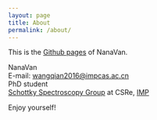 ```yaml
---
layout: page
title: About
permalink: /about/
---
```


This is the [Github pages][self_website] of NanaVan.

NanaVan <br/>
E-mail: wangqian2016@impcas.ac.cn <br/>
PhD student <br/>
[Schottky Spectroscopy Group][group_website] at CSRe, [IMP][inst_website] <br/>


Enjoy yourself!

[self_website]:https://nanavan.github.io
[group_website]:https://schottkyspectroscopyimp.github.io
[inst_website]:http://english.imp.cas.cn
